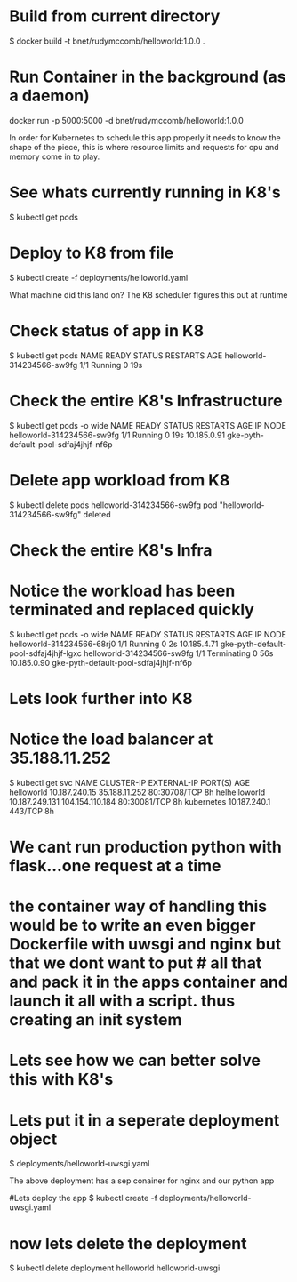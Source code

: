 # Build from current directory
$ docker build -t bnet/rudymccomb/helloworld:1.0.0 .

# Run  Container in the background (as a daemon)
docker run -p 5000:5000 -d bnet/rudymccomb/helloworld:1.0.0

In order for Kubernetes to schedule this app properly it needs to know the shape of the piece, this is where resource limits and requests for cpu and memory come in to play.

# See whats currently running in K8's
$ kubectl get pods

# Deploy to K8 from file
$ kubectl create -f deployments/helloworld.yaml

What machine did this land on? 
The K8 scheduler figures this out at runtime

# Check status of app in K8
$ kubectl get pods
NAME                            READY   STATUS   RESTARTS   AGE
helloworld-314234566-sw9fg      1/1     Running  0          19s

# Check the entire K8's Infrastructure
$ kubectl get pods -o wide
NAME                            READY   STATUS   RESTARTS   AGE     IP             NODE
helloworld-314234566-sw9fg      1/1     Running  0          19s     10.185.0.91    gke-pyth-default-pool-sdfaj4jhjf-nf6p

# Delete app workload from K8
$ kubectl delete pods helloworld-314234566-sw9fg 
pod "helloworld-314234566-sw9fg" deleted

# Check the entire K8's Infra
# Notice the workload has been terminated and replaced quickly
$ kubectl get pods -o wide
NAME                            READY   STATUS       RESTARTS   AGE     IP             NODE
helloworld-314234566-68rj0      1/1     Running      0          2s      10.185.4.71    gke-pyth-default-pool-sdfaj4jhjf-lgxc
helloworld-314234566-sw9fg      1/1     Terminating  0          56s     10.185.0.90    gke-pyth-default-pool-sdfaj4jhjf-nf6p

# Lets look further into K8
# Notice the load balancer at 35.188.11.252
$ kubectl get svc
NAME                            CLUSTER-IP      EXTERNAL-IP      PORT(S)         AGE
helloworld                      10.187.240.15   35.188.11.252    80:30708/TCP    8h
helhelloworld                   10.187.249.131  104.154.110.184  80:30081/TCP    8h
kubernetes                      10.187.240.1    <none>           443/TCP         8h

# We cant run production python with flask...one request at a time
# the container way of handling this would be to write an even bigger Dockerfile with uwsgi and nginx but that we dont want to put # all that and pack it in the apps container and launch it all with a script. thus creating an init system
# Lets see how we can better solve this with K8's
# Lets put it in a seperate deployment object
$ deployments/helloworld-uwsgi.yaml

The above deployment has a sep conainer for nginx and our python app

#Lets deploy the app
$ kubectl create -f deployments/helloworld-uwsgi.yaml

# now lets delete the deployment
$ kubectl delete deployment helloworld helloworld-uwsgi